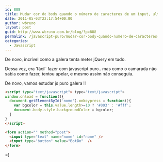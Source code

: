 ```yaml
---
id: 888
title: Mudar cor do body quando o número de caracteres de um input, ultrapassar 10
date: 2011-05-03T22:17:54+00:00
author: wbruno
layout: post
guid: http://www.wbruno.com.br/blog/?p=888
permalink: /javascript-puro/mudar-cor-body-quando-numero-de-caracteres-de-um-input-ultrapassar-10/
categories:
  - Javascript
---
```

De novo, incrível como a galera tenta meter jQuery em tudo.

Dessa vez, era &#8216;fácil&#8217; fazer com javascript puro.. mas como o camarada não sabia como fazer, tentou apelar, e mesmo assim não conseguiu.

De novo, vamos estudar js puro galera !!

``` html
<script type="text/javascript"> type="text/javascript">
window.onload = function(){
  document.getElementById('nome').onkeypress = function(){
    var bgcolor = this.value.length>=10 ? '#003' : '#fff';
    document.body.style.backgroundColor = bgcolor;
  }
}
</script>

<form action="" method="post">
  <input type="text" name="nome" id="nome" />
  <input type="button" value="Botão"  />
</form>
```

=)
